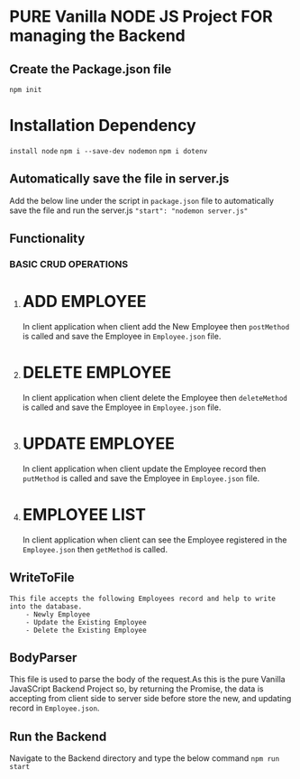# PURE Vanilla NODE JS Project FOR managing the Backend 

## Create the Package.json file 
`npm init`

# Installation Dependency

`install node`
`npm i --save-dev nodemon`
`npm i dotenv` 

## Automatically save the file in server.js
Add the below line under the script in `package.json` file to automatically save the file and run the server.js
`"start": "nodemon server.js"`

## Functionality
### BASIC CRUD OPERATIONS 
1. # ADD EMPLOYEE
    In client application when client add the New Employee then `postMethod` is called and save the Employee in `Employee.json` file.
2. # DELETE EMPLOYEE
    In client application when client delete the Employee then `deleteMethod` is called and save the Employee in `Employee.json` file.
3. # UPDATE EMPLOYEE
    In client application when client update the Employee record then `putMethod` is called and save the Employee in `Employee.json` file.
4. # EMPLOYEE LIST
    In client application when client can see the Employee registered in the `Employee.json` then `getMethod` is called.
## WriteToFile
    This file accepts the following Employees record and help to write into the database.
        - Newly Employee
        - Update the Existing Employee
        - Delete the Existing Employee
## BodyParser
This file is used to parse the body of the request.As this is the pure Vanilla JavaSCript Backend Project so, by returning the Promise, the data is accepting from client side to server side before store the new, and updating record in `Employee.json`. 

## Run the Backend 
Navigate to the Backend directory and type the below command 
    `npm run start`